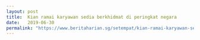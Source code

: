 ```yaml
---
layout: post
title:  Kian ramai karyawan sedia berkhidmat di peringkat negara
date:   2019-06-30
permalink: "https://www.beritaharian.sg/setempat/kian-ramai-karyawan-sedia-berkhidmat-di-peringkat-negara"
---
```

